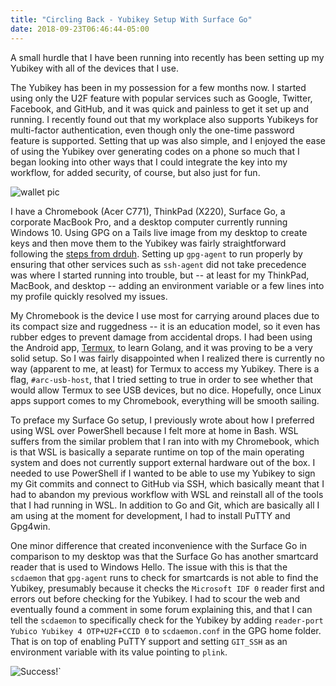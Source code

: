 ```yaml
---
title: "Circling Back - Yubikey Setup With Surface Go"
date: 2018-09-23T06:46:44-05:00
---
```


A small hurdle that I have been running into recently has been setting up my Yubikey with all of the devices that I use.

The Yubikey has been in my possession for a few months now.
I started using only the U2F feature with popular services such as Google, Twitter, Facebook, and GitHub, and it was quick and painless to get it set up and running.
I recently found out that my workplace also supports Yubikeys for multi-factor authentication, even though only the one-time password feature is supported.
Setting that up was also simple, and I enjoyed the ease of using the Yubikey over generating codes on a phone so much that I began looking into other ways that I could integrate the key into my workflow, for added security, of course, but also just for fun.

![wallet pic](/image/yubiwall.jpg "I switched back to an old wallet from a Bellroy Slim Sleeve because it provided an easy way to carry the key.")

I have a Chromebook (Acer C771), ThinkPad (X220), Surface Go, a corporate MacBook Pro, and a desktop computer currently running Windows 10.
Using GPG on a Tails live image from my desktop to create keys and then move them to the Yubikey was fairly straightforward following the [steps from drduh](https://github.com/drduh/YubiKey-Guide).
Setting up `gpg-agent` to run properly by ensuring that other services such as `ssh-agent` did not take precedence was where I started running into trouble, but -- at least for my ThinkPad, MacBook, and desktop -- adding an environment variable or a few lines into my profile quickly resolved my issues.

My Chromebook is the device I use most for carrying around places due to its compact size and ruggedness -- it is an education model, so it even has rubber edges to prevent damage from accidental drops.
I had been using the Android app, [Termux](https://termux.com/), to learn Golang, and it was proving to be a very solid setup.
So I was fairly disappointed when I realized there is currently no way (apparent to me, at least) for Termux to access my Yubikey.
There is a flag, `#arc-usb-host`, that I tried setting to true in order to see whether that would allow Termux to see USB devices, but no dice.
Hopefully, once Linux apps support comes to my Chromebook, everything will be smooth sailing.

To preface my Surface Go setup, I previously wrote about how I preferred using WSL over PowerShell because I felt more at home in Bash.
WSL suffers from the similar problem that I ran into with my Chromebook, which is that WSL is basically a separate runtime on top of the main operating system and does not currently support external hardware out of the box.
I needed to use PowerShell if I wanted to be able to use my Yubikey to sign my Git commits and connect to GitHub via SSH, which basically meant that I had to abandon my previous workflow with WSL and reinstall all of the tools that I had running in WSL.
In addition to Go and Git, which are basically all I am using at the moment for development, I had to install PuTTY and Gpg4win.

One minor difference that created inconvenience with the Surface Go in comparison to my desktop was that the Surface Go has another smartcard reader that is used to Windows Hello.
The issue with this is that the `scdaemon` that `gpg-agent` runs to check for smartcards is not able to find the Yubikey, presumably because it checks the `Microsoft IDF 0` reader first and errors out before checking for the Yubikey.
I had to scour the web and eventually found a comment in some forum explaining this, and that I can tell the `scdaemon` to specifically check for the Yubikey by adding `reader-port Yubico Yubikey 4 OTP+U2F+CCID 0` to `scdaemon.conf` in the GPG home folder.
That is on top of enabling PuTTY support and setting `GIT_SSH` as an environment variable with its value pointing to `plink`.

![Success!](/image/gossh.jpg "Success!")`

